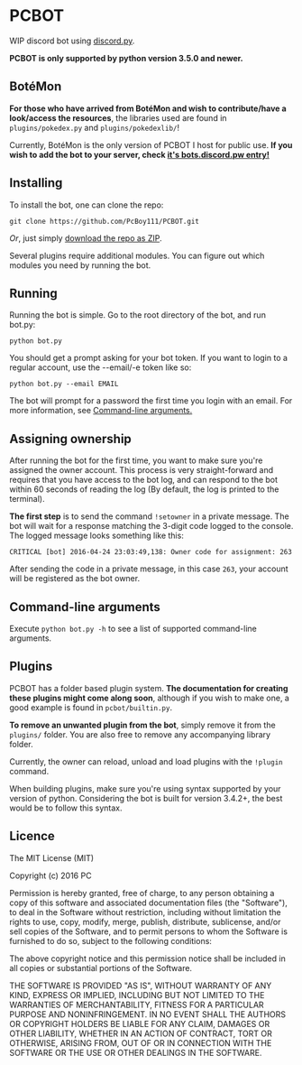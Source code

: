 # PCBOT
WIP discord bot using [discord.py]. 

**PCBOT is only supported by python version 3.5.0 and newer.**

[discord.py]: https://github.com/Rapptz/discord.py

## BotéMon
**For those who have arrived from BotéMon and wish to contribute/have 
a look/access the resources**, the libraries used are found in 
`plugins/pokedex.py` and `plugins/pokedexlib/`!

Currently, BotéMon is the only version of PCBOT I host for public use. 
**If you wish to add the bot to your server, check 
[it's bots.discord.pw entry!][botemon]**

[botemon]: https://bots.discord.pw/bots/203868728884985857

## Installing
To install the bot, one can clone the repo:

```
git clone https://github.com/PcBoy111/PCBOT.git
```

*Or*, just simply [download the repo as ZIP][zip].

Several plugins require additional modules. You can figure out which
modules you need by running the bot.

[zip]: https://github.com/PcBoy111/PCBOT/archive/master.zip

## Running
Running the bot is simple. Go to the root directory of the bot, 
and run bot.py:

```
python bot.py
```

You should get a prompt asking for your bot token. If you want to 
login to a regular account, use the --email/-e token like so:

```
python bot.py --email EMAIL
```

The bot will prompt for a password the first time you login with an 
email. For more information, see [Command-line arguments.][cmd]

[cmd]: https://github.com/PcBoy111/PCBOT/blob/master/README.md#command-line-arguments

## Assigning ownership
After running the bot for the first time, you want to make sure you're 
assigned the owner account. This process is very straight-forward and 
requires that you have access to the bot log, and can respond to the 
bot within 60 seconds of reading the log (By default, the log is 
printed to the terminal).

**The first step** is to send the command `!setowner` in a private 
message. The bot will wait for a response matching the 3-digit code 
logged to the console. The logged message looks something like this:

```
CRITICAL [bot] 2016-04-24 23:03:49,138: Owner code for assignment: 263
```

After sending the code in a private message, in this case `263`, 
your account will be registered as the bot owner.

## Command-line arguments
Execute `python bot.py -h` to see a list of supported command-line 
arguments.

## Plugins
PCBOT has a folder based plugin system. **The documentation for 
creating these plugins might come along soon**, although if you wish to 
make one, a good example is found in `pcbot/builtin.py`.

**To remove an unwanted plugin from the bot**, simply remove it from 
the `plugins/` folder. You are also free to remove any accompanying 
library folder.

Currently, the owner can reload, unload and load plugins with the 
`!plugin` command.

When building plugins, make sure you're using syntax supported by your 
version of python. Considering the bot is built for version 3.4.2+, 
the best would be to follow this syntax. 

## Licence
The MIT License (MIT)

Copyright (c) 2016 PC

Permission is hereby granted, free of charge, to any person obtaining a copy
of this software and associated documentation files (the "Software"), to deal
in the Software without restriction, including without limitation the rights
to use, copy, modify, merge, publish, distribute, sublicense, and/or sell
copies of the Software, and to permit persons to whom the Software is
furnished to do so, subject to the following conditions:

The above copyright notice and this permission notice shall be included in all
copies or substantial portions of the Software.

THE SOFTWARE IS PROVIDED "AS IS", WITHOUT WARRANTY OF ANY KIND, EXPRESS OR
IMPLIED, INCLUDING BUT NOT LIMITED TO THE WARRANTIES OF MERCHANTABILITY,
FITNESS FOR A PARTICULAR PURPOSE AND NONINFRINGEMENT. IN NO EVENT SHALL THE
AUTHORS OR COPYRIGHT HOLDERS BE LIABLE FOR ANY CLAIM, DAMAGES OR OTHER
LIABILITY, WHETHER IN AN ACTION OF CONTRACT, TORT OR OTHERWISE, ARISING FROM,
OUT OF OR IN CONNECTION WITH THE SOFTWARE OR THE USE OR OTHER DEALINGS IN THE
SOFTWARE.
